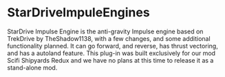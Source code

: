 # StarDriveImpuleEngines

StarDrive  Impulse Engine is the anti-gravity Impulse engine  based on TrekDrive by TheShadow1138, with a few changes, and some additional functionality planned. It can go forward, and reverse, has thrust vectoring, and has a autoland feature. This plug-in was built exclusively for our mod Scifi Shipyards Redux and we have no plans at this time to release it as a stand-alone mod. 
